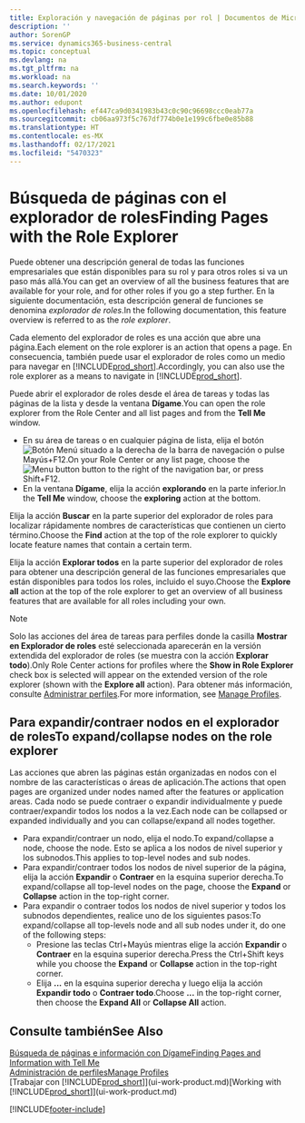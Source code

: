 ```yaml
---
title: Exploración y navegación de páginas por rol | Documentos de Microsoft
description: ''
author: SorenGP
ms.service: dynamics365-business-central
ms.topic: conceptual
ms.devlang: na
ms.tgt_pltfrm: na
ms.workload: na
ms.search.keywords: ''
ms.date: 10/01/2020
ms.author: edupont
ms.openlocfilehash: ef447ca9d0341983b43c0c90c96698ccc0eab77a
ms.sourcegitcommit: cb06aa973f5c767df774b0e1e199c6fbe0e85b88
ms.translationtype: HT
ms.contentlocale: es-MX
ms.lasthandoff: 02/17/2021
ms.locfileid: "5470323"
---
```

# <a name="finding-pages-with-the-role-explorer"></a><span data-ttu-id="7fdc4-102">Búsqueda de páginas con el explorador de roles</span><span class="sxs-lookup"><span data-stu-id="7fdc4-102">Finding Pages with the Role Explorer</span></span>
<span data-ttu-id="7fdc4-103">Puede obtener una descripción general de todas las funciones empresariales que están disponibles para su rol y para otros roles si va un paso más allá.</span><span class="sxs-lookup"><span data-stu-id="7fdc4-103">You can get an overview of all the business features that are available for your role, and for other roles if you go a step further.</span></span> <span data-ttu-id="7fdc4-104">En la siguiente documentación, esta descripción general de funciones se denomina *explorador de roles*.</span><span class="sxs-lookup"><span data-stu-id="7fdc4-104">In the following documentation, this feature overview is referred to as the *role explorer*.</span></span>

<span data-ttu-id="7fdc4-105">Cada elemento del explorador de roles es una acción que abre una página.</span><span class="sxs-lookup"><span data-stu-id="7fdc4-105">Each element on the role explorer is an action that opens a page.</span></span> <span data-ttu-id="7fdc4-106">En consecuencia, también puede usar el explorador de roles como un medio para navegar en [!INCLUDE[prod_short](includes/prod_short.md)].</span><span class="sxs-lookup"><span data-stu-id="7fdc4-106">Accordingly, you can also use the role explorer as a means to navigate in [!INCLUDE[prod_short](includes/prod_short.md)].</span></span>

<span data-ttu-id="7fdc4-107">Puede abrir el explorador de roles desde el área de tareas y todas las páginas de la lista y desde la ventana **Dígame**.</span><span class="sxs-lookup"><span data-stu-id="7fdc4-107">You can open the role explorer from the Role Center and all list pages and from the **Tell Me** window.</span></span>

- <span data-ttu-id="7fdc4-108">En su área de tareas o en cualquier página de lista, elija el botón ![Botón Menú](media/ui_menu_button.png "Botón Menú") situado a la derecha de la barra de navegación o pulse Mayús+F12.</span><span class="sxs-lookup"><span data-stu-id="7fdc4-108">On your Role Center or any list page, choose the ![Menu button](media/ui_menu_button.png "Menu button") button to the right of the navigation bar, or press Shift+F12.</span></span>
- <span data-ttu-id="7fdc4-109">En la ventana **Dígame**, elija la acción **explorando** en la parte inferior.</span><span class="sxs-lookup"><span data-stu-id="7fdc4-109">In the **Tell Me** window, choose the **exploring** action at the bottom.</span></span>

<span data-ttu-id="7fdc4-110">Elija la acción **Buscar** en la parte superior del explorador de roles para localizar rápidamente nombres de características que contienen un cierto término.</span><span class="sxs-lookup"><span data-stu-id="7fdc4-110">Choose the **Find** action at the top of the role explorer to quickly locate feature names that contain a certain term.</span></span>

<span data-ttu-id="7fdc4-111">Elija la acción **Explorar todos** en la parte superior del explorador de roles para obtener una descripción general de las funciones empresariales que están disponibles para todos los roles, incluido el suyo.</span><span class="sxs-lookup"><span data-stu-id="7fdc4-111">Choose the **Explore all** action at the top of the role explorer to get an overview of all business features that are available for all roles including your own.</span></span>

> [!NOTE]
> <span data-ttu-id="7fdc4-112">Solo las acciones del área de tareas para perfiles donde la casilla **Mostrar en Explorador de roles** esté seleccionada aparecerán en la versión extendida del explorador de roles (se muestra con la acción **Explorar todo**).</span><span class="sxs-lookup"><span data-stu-id="7fdc4-112">Only Role Center actions for profiles where the **Show in Role Explorer** check box is selected will appear on the extended version of the role explorer (shown with the **Explore all** action).</span></span> <span data-ttu-id="7fdc4-113">Para obtener más información, consulte [Administrar perfiles](admin-users-profiles-roles.md).</span><span class="sxs-lookup"><span data-stu-id="7fdc4-113">For more information, see [Manage Profiles](admin-users-profiles-roles.md).</span></span>

## <a name="to-expandcollapse-nodes-on-the-role-explorer"></a><span data-ttu-id="7fdc4-114">Para expandir/contraer nodos en el explorador de roles</span><span class="sxs-lookup"><span data-stu-id="7fdc4-114">To expand/collapse nodes on the role explorer</span></span>
<span data-ttu-id="7fdc4-115">Las acciones que abren las páginas están organizadas en nodos con el nombre de las características o áreas de aplicación.</span><span class="sxs-lookup"><span data-stu-id="7fdc4-115">The actions that open pages are organized under nodes named after the features or application areas.</span></span> <span data-ttu-id="7fdc4-116">Cada nodo se puede contraer o expandir individualmente y puede contraer/expandir todos los nodos a la vez.</span><span class="sxs-lookup"><span data-stu-id="7fdc4-116">Each node can be collapsed or expanded individually and you can collapse/expand all nodes together.</span></span>

- <span data-ttu-id="7fdc4-117">Para expandir/contraer un nodo, elija el nodo.</span><span class="sxs-lookup"><span data-stu-id="7fdc4-117">To expand/collapse a node, choose the node.</span></span> <span data-ttu-id="7fdc4-118">Esto se aplica a los nodos de nivel superior y los subnodos.</span><span class="sxs-lookup"><span data-stu-id="7fdc4-118">This applies to top-level nodes and sub nodes.</span></span>
- <span data-ttu-id="7fdc4-119">Para expandir/contraer todos los nodos de nivel superior de la página, elija la acción **Expandir** o **Contraer** en la esquina superior derecha.</span><span class="sxs-lookup"><span data-stu-id="7fdc4-119">To expand/collapse all top-level nodes on the page, choose the **Expand** or **Collapse** action in the top-right corner.</span></span>
- <span data-ttu-id="7fdc4-120">Para expandir o contraer todos los nodos de nivel superior y todos los subnodos dependientes, realice uno de los siguientes pasos:</span><span class="sxs-lookup"><span data-stu-id="7fdc4-120">To expand/collapse all top-levels node and all sub nodes under it, do one of the following steps:</span></span>
    - <span data-ttu-id="7fdc4-121">Presione las teclas Ctrl+Mayús mientras elige la acción **Expandir** o **Contraer** en la esquina superior derecha.</span><span class="sxs-lookup"><span data-stu-id="7fdc4-121">Press the Ctrl+Shift keys while you choose the **Expand** or **Collapse** action in the top-right corner.</span></span>
    - <span data-ttu-id="7fdc4-122">Elija **...** en la esquina superior derecha y luego elija la acción **Expandir todo** o **Contraer todo**.</span><span class="sxs-lookup"><span data-stu-id="7fdc4-122">Choose **...** in the top-right corner, then choose the **Expand All** or **Collapse All** action.</span></span>

## <a name="see-also"></a><span data-ttu-id="7fdc4-123">Consulte también</span><span class="sxs-lookup"><span data-stu-id="7fdc4-123">See Also</span></span>
[<span data-ttu-id="7fdc4-124">Búsqueda de páginas e información con Dígame</span><span class="sxs-lookup"><span data-stu-id="7fdc4-124">Finding Pages and Information with Tell Me</span></span>](ui-search.md)  
[<span data-ttu-id="7fdc4-125">Administración de perfiles</span><span class="sxs-lookup"><span data-stu-id="7fdc4-125">Manage Profiles</span></span>](admin-users-profiles-roles.md)  
<span data-ttu-id="7fdc4-126">[Trabajar con [!INCLUDE[prod_short](includes/prod_short.md)]](ui-work-product.md)</span><span class="sxs-lookup"><span data-stu-id="7fdc4-126">[Working with [!INCLUDE[prod_short](includes/prod_short.md)]](ui-work-product.md)</span></span>


[!INCLUDE[footer-include](includes/footer-banner.md)]